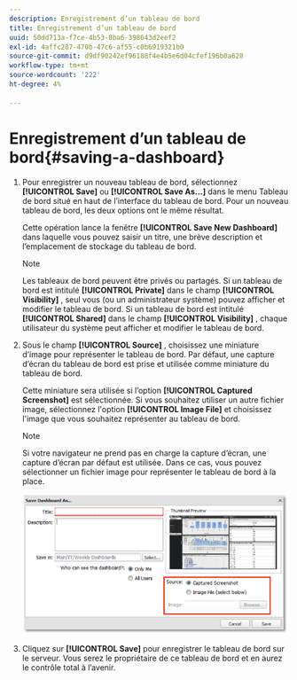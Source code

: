 ```yaml
---
description: Enregistrement d’un tableau de bord
title: Enregistrement d’un tableau de bord
uuid: 50dd713a-f7ce-4b53-8ba6-398643d2eef2
exl-id: 4affc287-470b-47c6-af55-c0b6919321b0
source-git-commit: d9df90242ef96188f4e4b5e6d04cfef196b0a628
workflow-type: tm+mt
source-wordcount: '222'
ht-degree: 4%

---
```


# Enregistrement d’un tableau de bord{#saving-a-dashboard}

1. Pour enregistrer un nouveau tableau de bord, sélectionnez **[!UICONTROL Save]** ou **[!UICONTROL Save As…]** dans le menu Tableau de bord situé en haut de l’interface du tableau de bord. Pour un nouveau tableau de bord, les deux options ont le même résultat.

   Cette opération lance la fenêtre **[!UICONTROL Save New Dashboard]** dans laquelle vous pouvez saisir un titre, une brève description et l’emplacement de stockage du tableau de bord.

   >[!NOTE]
   >
   >Les tableaux de bord peuvent être privés ou partagés. Si un tableau de bord est intitulé **[!UICONTROL Private]** dans le champ **[!UICONTROL Visibility]** , seul vous (ou un administrateur système) pouvez afficher et modifier le tableau de bord. Si un tableau de bord est intitulé **[!UICONTROL Shared]** dans le champ **[!UICONTROL Visibility]** , chaque utilisateur du système peut afficher et modifier le tableau de bord.

1. Sous le champ **[!UICONTROL Source]** , choisissez une miniature d’image pour représenter le tableau de bord. Par défaut, une capture d’écran du tableau de bord est prise et utilisée comme miniature du tableau de bord.

   Cette miniature sera utilisée si l’option **[!UICONTROL Captured Screenshot]** est sélectionnée. Si vous souhaitez utiliser un autre fichier image, sélectionnez l&#39;option **[!UICONTROL Image File]** et choisissez l&#39;image que vous souhaitez représenter au tableau de bord.

   >[!NOTE]
   >
   >Si votre navigateur ne prend pas en charge la capture d’écran, une capture d’écran par défaut est utilisée. Dans ce cas, vous pouvez sélectionner un fichier image pour représenter le tableau de bord à la place.

   ![](assets/save.png)

1. Cliquez sur **[!UICONTROL Save]** pour enregistrer le tableau de bord sur le serveur. Vous serez le propriétaire de ce tableau de bord et en aurez le contrôle total à l’avenir.
